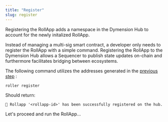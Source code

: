 ```yaml
---
title: "Register"
slug: register
---
```


Registering the RollApp adds a namespace in the Dymension Hub to account for the newly initalized RollApp.

Instead of managing a multi-sig smart contract, a developer only needs to register the RollApp with a simple command. Registering the RollApp to the Dymension Hub allows a Sequencer to publish state updates on-chain and furthermore facilitates bridging between ecosystems.

The following command utilizes the addresses generated in the [previous step](initialize) :

```
roller register
```

Should return:

```
💈 Rollapp '<rollapp-id>' has been successfully registered on the hub.
```

Let's proceed and run the RollApp...
